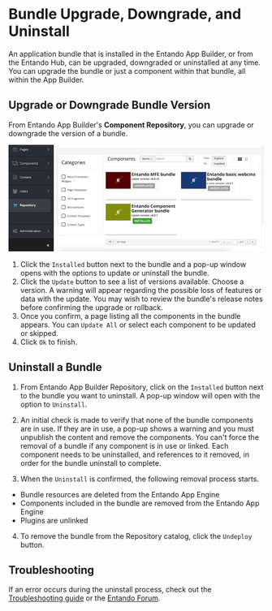 # Bundle Upgrade, Downgrade, and Uninstall
An application bundle that is installed in the Entando App Builder, or from the Entando Hub, can be upgraded, downgraded or uninstalled at any time. You can upgrade the bundle or just a component within that bundle, all within the App Builder. 

## Upgrade or Downgrade Bundle Version
From Entando App Builder's **Component Repository**, you can upgrade or downgrade the version of a bundle. 

![Uninstall flow](./img/uninstall-bundle.png)

1. Click the `Installed` button next to the bundle and a pop-up window opens with the options to update or uninstall the bundle. 
2. Click the `Update` button to see a list of versions available. Choose a version. A warning will appear regarding the possible loss of features or data with the update. You may wish to review the bundle's release notes before confirming the upgrade or rollback. 
3. Once you confirm, a page listing all the components in the bundle appears. You can `Update All` or select each component to be updated or skipped. 
4. Click `Ok` to finish. 

## Uninstall a Bundle
1. From Entando App Builder Repository, click on the `Installed` button next to the bundle you want to uninstall. A pop-up window will open with the option to `Uninstall`.

2. An initial check is made to verify that none of the bundle components are in use. 
If they are in use, a pop-up shows a warning and you must unpublish the content and remove the components. You can't force the removal of a bundle if any component is in use or linked. Each component needs to be uninstalled, and references to it removed, in order for the bundle uninstall to complete.

3. When the `Uninstall` is confirmed, the following removal process starts.

- Bundle resources are deleted from the Entando App Engine
- Components included in the bundle are removed from the Entando App Engine
- Plugins are unlinked
4. To remove the bundle from the Repository catalog, click the `Undeploy` button.


## Troubleshooting
If an error occurs during the uninstall process, 
check out the [Troubleshooting guide](./ecr-troubleshooting-guide.md) or the [Entando Forum](https://forum.entando.org).



